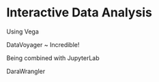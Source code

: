 # Interactive Data Analysis

Using Vega

DataVoyager ~ Incredible!

Being combined with JupyterLab

DaraWrangler